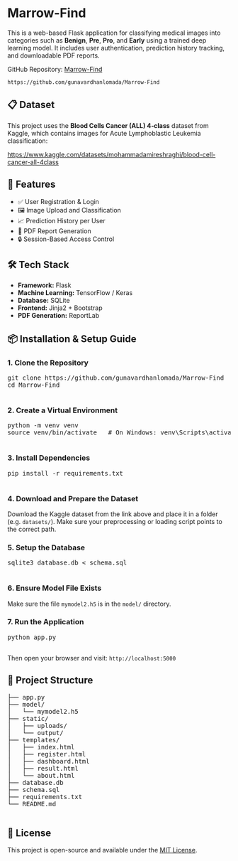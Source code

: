 <div>

  <h1>Marrow-Find</h1>

  <p>This is a web-based Flask application for classifying medical images into categories such as <strong>Benign</strong>, <strong>Pre</strong>, <strong>Pro</strong>, and <strong>Early</strong> using a trained deep learning model. It includes user authentication, prediction history tracking, and downloadable PDF reports.</p>

  <p>GitHub Repository: <a href="https://github.com/gunavardhanlomada/Marrow-Find" target="_blank">Marrow-Find</a></p>
  <code>https://github.com/gunavardhanlomada/Marrow-Find</code>

  <h2>📋 Dataset</h2>
  <p>This project uses the <strong>Blood Cells Cancer (ALL) 4‑class</strong> dataset from Kaggle, which contains images for Acute Lymphoblastic Leukemia classification:</p>
  <p><a href="https://www.kaggle.com/datasets/mohammadamireshraghi/blood-cell-cancer-all-4class" target="_blank">https://www.kaggle.com/datasets/mohammadamireshraghi/blood-cell-cancer-all-4class</a></p>

  <h2>🚀 Features</h2>
  <ul>
    <li>✅ User Registration & Login</li>
    <li>🖼️ Image Upload and Classification</li>
    <li>📈 Prediction History per User</li>
    <li>🧾 PDF Report Generation</li>
    <li>🔒 Session-Based Access Control</li>
  </ul>

  <h2>🛠️ Tech Stack</h2>
  <ul>
    <li><strong>Framework:</strong> Flask</li>
    <li><strong>Machine Learning:</strong> TensorFlow / Keras</li>
    <li><strong>Database:</strong> SQLite</li>
    <li><strong>Frontend:</strong> Jinja2 + Bootstrap</li>
    <li><strong>PDF Generation:</strong> ReportLab</li>
  </ul>

  <h2>📦 Installation & Setup Guide</h2>

  <h3>1. Clone the Repository</h3>
  <pre>
git clone https://github.com/gunavardhanlomada/Marrow-Find
cd Marrow-Find
  </pre>

  <h3>2. Create a Virtual Environment</h3>
  <pre>
python -m venv venv
source venv/bin/activate   # On Windows: venv\Scripts\activate
  </pre>

  <h3>3. Install Dependencies</h3>
  <pre>
pip install -r requirements.txt
  </pre>

  <h3>4. Download and Prepare the Dataset</h3>
  <p>Download the Kaggle dataset from the link above and place it in a folder (e.g. <code>datasets/</code>). Make sure your preprocessing or loading script points to the correct path.</p>

  <h3>5. Setup the Database</h3>
  <pre>
sqlite3 database.db &lt; schema.sql
  </pre>

  <h3>6. Ensure Model File Exists</h3>
  <p>Make sure the file <code>mymodel2.h5</code> is in the <code>model/</code> directory.</p>

  <h3>7. Run the Application</h3>
  <pre>
python app.py
  </pre>

  <p>Then open your browser and visit: <code>http://localhost:5000</code></p>

  <h2>📁 Project Structure</h2>
  <pre>
├── app.py
├── model/
│   └── mymodel2.h5
├── static/
│   ├── uploads/
│   └── output/
├── templates/
│   ├── index.html
│   ├── register.html
│   ├── dashboard.html
│   ├── result.html
│   └── about.html
├── database.db
├── schema.sql
├── requirements.txt
└── README.md
  </pre>

  <h2>📄 License</h2>
  <p>This project is open-source and available under the <a href="https://github.com/gunavardhanlomada/Volunteer-Verse/blob/main/LICENSE" target="_blank">MIT License</a>.</p>

</div>
